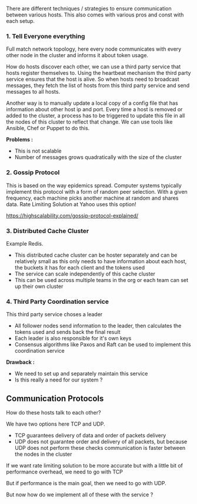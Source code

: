 There are different techniques / strategies to ensure communication between various hosts. This also comes with various pros and const with each setup.

### 1. Tell Everyone everything

Full match network topology, here every node communicates with every other node in the cluster and informs it about token usage. 

How do hosts discover each other, we can use a third party service that hosts register themselves to. Using the heartbeat mechanism the third party service ensures that the host is alive. So when hosts need to broadcast messages, they fetch the list of hosts from this third party service and send messages to all hosts. 

Another way is to manually update a local copy of a config file that has information about other host ip and port. Every time a host is removed or added to the cluster, a process has to be triggered to update this file in all the nodes of this cluster to reflect that change. We can use tools like Ansible, Chef or Puppet to do this.

**Problems :**
- This is not scalable
- Number of messages grows quadratically with the size of the cluster

### 2. Gossip Protocol
This is based on the way epidemics spread. Computer systems typically implement this protocol with a form of random peer selection. With a given frequency, each machine picks another machine at random and shares data. Rate Limiting Solution at Yahoo uses this option!

https://highscalability.com/gossip-protocol-explained/

### 3. Distributed Cache Cluster
Example Redis. 
- This distributed cache cluster can be hoster separately and can be relatively small as this only needs to have information about each host, the buckets it has for each client and the tokens used
- The service can scale independently of this cache cluster
- This can be used across multiple teams in the org or each team can set up their own cluster

### 4. Third Party Coordination service
This third party service choses a leader
- All follower nodes send information to the leader, then calculates the tokens used and sends back the final result
- Each leader is also responsible for it's own keys
- Consensus algorithms like Paxos and Raft can be used to implement this coordination service

**Drawback :**
- We need to set up and separately maintain this service
- Is this really a need for our system ?

## Communication Protocols

How do these hosts talk to each other? 

We have two options here TCP and UDP. 
- TCP guarantees delivery of data and order of packets delivery
- UDP does not guarantee order and delivery of all packets, but because UDP does not perform these checks communication is faster between the nodes in the cluster

If we want rate limiting solution to be more accurate but with a little bit of performance overhead, we need to go with TCP

But if performance is the main goal, then we need to go with UDP. 

But now how do we implement all of these with the service ? 


